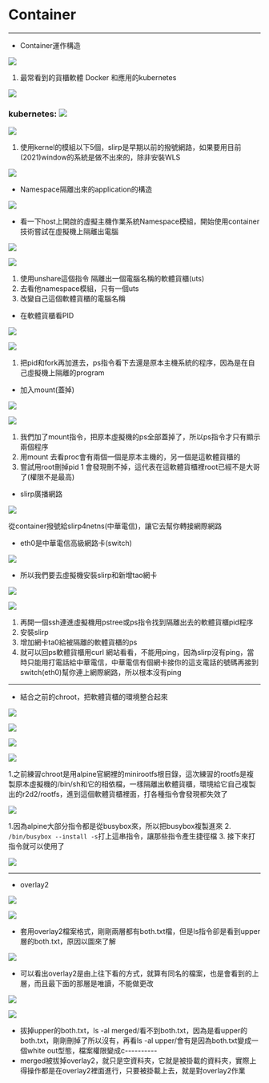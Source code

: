 # Container 
---

* Container運作構造

![](https://i.imgur.com/fcArdf3.png)

1. 最常看到的貨櫃軟體 Docker 和應用的kubernetes

![](https://i.imgur.com/Jpd05UG.png)

### kubernetes: ![](https://i.imgur.com/ewQPcx9.png)

![](https://i.imgur.com/9IRq7oe.png)

1. 使用kernel的模組以下5個，slirp是早期以前的撥號網路，如果要用目前(2021)window的系統是做不出來的，除非安裝WLS

![](https://i.imgur.com/wKRTnGJ.png)

* Namespace隔離出來的application的構造

![](https://i.imgur.com/MZYbeKY.png)

*  看一下host上開啟的虛擬主機作業系統Namespace模組，開始使用container技術嘗試在虛擬機上隔離出電腦

![](https://i.imgur.com/Eoeos26.png)

![](https://i.imgur.com/x9nJUbj.png)

1. 使用unshare這個指令 隔離出一個電腦名稱的軟體貨櫃(uts)
2. 去看他namespace模組，只有一個uts
3. 改變自己這個軟體貨櫃的電腦名稱

* 在軟體貨櫃看PID

![](https://i.imgur.com/TrUihX0.png)


![](https://i.imgur.com/EnvNXuJ.png)

1. 把pid和fork再加進去，ps指令看下去還是原本主機系統的程序，因為是在自己虛擬機上隔離的program

* 加入mount(蓋掉)

![](https://i.imgur.com/HE6pk9C.png)

![](https://i.imgur.com/pvCdKjS.png)

1. 我們加了mount指令，把原本虛擬機的ps全部蓋掉了，所以ps指令才只有顯示兩個程序
2. 用mount 去看proc會有兩個一個是原本主機的，另一個是這軟體貨櫃的
3. 嘗試用root刪掉pid 1 會發現刪不掉，這代表在這軟體貨櫃裡root已經不是大哥了(權限不是最高)

* slirp廣播網路

![](https://i.imgur.com/GgF2o4P.png)

從container撥號給slirp4netns(中華電信)，讓它去幫你轉接網際網路
* eth0是中華電信高級網路卡(switch)

![](https://i.imgur.com/9Ez8Pag.png)

* 所以我們要去虛擬機安裝slirp和新增tao網卡

![](https://i.imgur.com/x0EhD5N.png)

![](https://i.imgur.com/PLUpY9C.png)

1. 再開一個ssh連進虛擬機用pstree或ps指令找到隔離出去的軟體貨櫃pid程序
2. 安裝slirp
3. 增加網卡ta0給被隔離的軟體貨櫃的ps 
4. 就可以回ps軟體貨櫃用curl 網站看看，不能用ping，因為slirp沒有ping，當時只能用打電話給中華電信，中華電信有個網卡接你的這支電話的號碼再接到switch(eth0)幫你連上網際網路，所以根本沒有ping 

---

* 結合之前的chroot，把軟體貨櫃的環境整合起來

![](https://i.imgur.com/RaDJvyC.png)

![](https://i.imgur.com/972saqX.png)

![](https://i.imgur.com/1kDTBsP.png)

![](https://i.imgur.com/46S97Xk.png)

1.之前練習chroot是用alpine官網裡的minirootfs根目錄，這次練習的rootfs是複製原本虛擬機的/bin/sh和它的相依檔，一樣隔離出軟體貨櫃，環境給它自己複製出的r2d2/rootfs，進到這個軟體貨櫃裡面，打各種指令會發現都失效了

![](https://i.imgur.com/yuLWB3g.png)

1.因為alpine大部分指令都是從busybox來，所以把busybox複製進來 
2. `/bin/busybox --install -s`打上這串指令，讓那些指令產生捷徑檔
3. 接下來打指令就可以使用了

![](https://i.imgur.com/hTqV0Ln.png)

---

* overlay2

![](https://i.imgur.com/smFmixi.png)

![](https://i.imgur.com/amIDRUn.png)

* 套用overlay2檔案格式，剛剛兩層都有both.txt檔，但是ls指令卻是看到upper層的both.txt，原因以圖來了解

![](https://i.imgur.com/kcdyV1N.jpg)

*  可以看出overlay2是由上往下看的方式，就算有同名的檔案，也是會看到的上層，而且最下面的那層是唯讀，不能做更改

![](https://i.imgur.com/8SAnqv5.png)

![](https://i.imgur.com/cNcW3cM.png)

*  拔掉upper的both.txt，ls -al merged/看不到both.txt，因為是看upper的both.txt，剛剛刪掉了所以沒有，再看ls -al upper/會有是因為both.txt變成一個white out型態，檔案權限變成c----------
*  merged被拔掉overlay2，就只是空資料夾，它就是被掛載的資料夾，實際上得操作都是在overlay2裡面進行，只要被掛載上去，就是對overlay2作業

